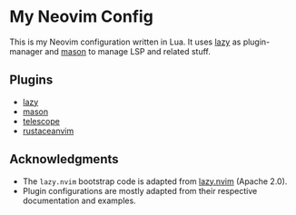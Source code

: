 # My Neovim Config

This is my Neovim configuration written in Lua.
It uses [lazy](https://github.com/folke/lazy.nvim) as plugin-manager and [mason](https://github.com/mason-org/mason.nvim) to manage LSP and related stuff.

## Plugins
- [lazy](https://github.com/folke/lazy.nvim)
- [mason](https://github.com/mason-org/mason.nvim)
- [telescope](https://github.com/nvim-telescope/telescope.nvim)
- [rustaceanvim](https://github.com/mrcjkb/rustaceanvim)

## Acknowledgments
- The `lazy.nvim` bootstrap code is adapted from [lazy.nvim](https://github.com/folke/lazy.nvim) (Apache 2.0).
- Plugin configurations are mostly adapted from their respective documentation and examples.
